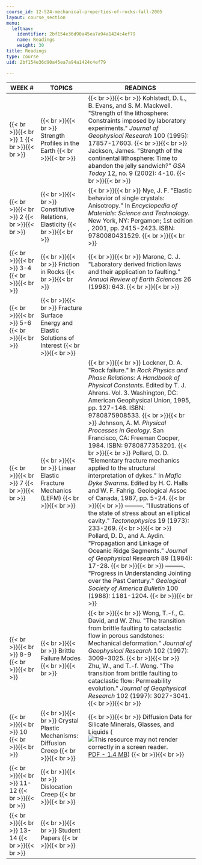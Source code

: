 ```yaml
---
course_id: 12-524-mechanical-properties-of-rocks-fall-2005
layout: course_section
menu:
  leftnav:
    identifier: 2bf154e36d90a45ea7a94a1424c4ef79
    name: Readings
    weight: 30
title: Readings
type: course
uid: 2bf154e36d90a45ea7a94a1424c4ef79

---
```


| WEEK # | TOPICS | READINGS |
| --- | --- | --- |
|  {{< br >}}{{< br >}} 1 {{< br >}}{{< br >}}  |  {{< br >}}{{< br >}} Strength Profiles in the Earth {{< br >}}{{< br >}}  |  {{< br >}}{{< br >}} Kohlstedt, D. L., B. Evans, and S. M. Mackwell. "Strength of the lithosphere: Constraints imposed by laboratory experiments." _Journal of Geophysical Research_ 100 (1995): 17857-17603. {{< br >}}{{< br >}} Jackson, James. "Strength of the continental lithosphere: Time to abandon the jelly sandwich?" _GSA Today_ 12, no. 9 (2002): 4-10. {{< br >}}{{< br >}}  |
|  {{< br >}}{{< br >}} 2 {{< br >}}{{< br >}}  |  {{< br >}}{{< br >}} Constitutive Relations, Elasticity {{< br >}}{{< br >}}  |  {{< br >}}{{< br >}} Nye, J. F. "Elastic behavior of single crystals: Anisotropy." In _Encyclopedia of Materials: Science and Technology._ New York, NY: Pergamon; 1st edition _,_ 2001, pp. 2415-2423. ISBN: 9780080431529. {{< br >}}{{< br >}}  |
|  {{< br >}}{{< br >}} 3-4 {{< br >}}{{< br >}}  |  {{< br >}}{{< br >}} Friction in Rocks {{< br >}}{{< br >}}  |  {{< br >}}{{< br >}} Marone, C. J. "Laboratory derived friction laws and their application to faulting." _Annual Review of Earth Sciences_ 26 (1998): 643. {{< br >}}{{< br >}}  |
|  {{< br >}}{{< br >}} 5-6 {{< br >}}{{< br >}}  |  {{< br >}}{{< br >}} Fracture Surface Energy and Elastic Solutions of Interest {{< br >}}{{< br >}}  | &nbsp; |
|  {{< br >}}{{< br >}} 7 {{< br >}}{{< br >}}  |  {{< br >}}{{< br >}} Linear Elastic Fracture Mechanics (LEFM) {{< br >}}{{< br >}}  |  {{< br >}}{{< br >}} Lockner, D. A. "Rock failure." In _Rock Physics and Phase Relations: A Handbook of Physical Constants._ Edited by T. J. Ahrens. Vol. 3. Washington, DC: American Geophysical Union, 1995, pp. 127-146. ISBN: 9780875908533. {{< br >}}{{< br >}} Johnson, A. M. _Physical Processes in Geology_. San Francisco, CA: Freeman Cooper, 1984. ISBN: 9780877353201. {{< br >}}{{< br >}} Pollard, D. D. "Elementary fracture mechanics applied to the structural interpretation of dykes." In _Mafic Dyke Swarms_. Edited by H. C. Halls and W. F. Fahrig. Geological Assoc of Canada, 1987, pp. 5-24. {{< br >}}{{< br >}} ———. "Illustrations of the state of stress about an elliptical cavity." _Tectonophysics_ 19 (1973): 233-269. {{< br >}}{{< br >}} Pollard, D. D., and A. Aydin. "Propagation and Linkage of Oceanic Ridge Segments." _Journal of Geophysical Research_ 89 (1984): 17-28. {{< br >}}{{< br >}} ———. "Progress in Understanding Jointing over the Past Century." _Geological Society of America Bulletin_ 100 (1988): 1181-1204. {{< br >}}{{< br >}}  |
|  {{< br >}}{{< br >}} 8-9 {{< br >}}{{< br >}}  |  {{< br >}}{{< br >}} Brittle Failure Modes {{< br >}}{{< br >}}  |  {{< br >}}{{< br >}} Wong, T.-f., C. David, and W. Zhu. "The transition from brittle faulting to cataclastic flow in porous sandstones: Mechanical deformation." _Journal of Geophysical Research_ 102 (1997): 3009-3025. {{< br >}}{{< br >}} Zhu, W., and T.-f. Wong. "The transition from brittle faulting to cataclastic flow: Permeability evolution." _Journal of Geophysical Research_ 102 (1997): 3027-3041. {{< br >}}{{< br >}}  |
|  {{< br >}}{{< br >}} 10 {{< br >}}{{< br >}}  |  {{< br >}}{{< br >}} Crystal Plastic Mechanisms: Diffusion Creep {{< br >}}{{< br >}}  |  {{< br >}}{{< br >}} Diffusion Data for Silicate Minerals, Glasses, and Liquids (![This resource may not render correctly in a screen reader.](/images/inacessible.gif)[PDF - 1.4 MB](https://agupubs.onlinelibrary.wiley.com/doi/10.1029/RF002p0269)) {{< br >}}{{< br >}}  |
|  {{< br >}}{{< br >}} 11-12 {{< br >}}{{< br >}}  |  {{< br >}}{{< br >}} Dislocation Creep {{< br >}}{{< br >}}  | &nbsp; |
|  {{< br >}}{{< br >}} 13-14 {{< br >}}{{< br >}}  |  {{< br >}}{{< br >}} Student Papers {{< br >}}{{< br >}}  |